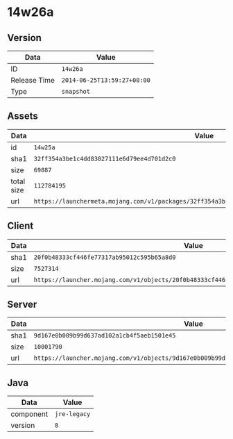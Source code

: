 # 14w26a

## Version

|**Data**        | **Value**                 |
|----------------|-------------------------|
| ID   | ```14w26a```   |
| Release Time   | ```2014-06-25T13:59:27+00:00```   |
| Type   | ```snapshot```   |

## Assets

|**Data**        | **Value**                 |
|----------------|-------------------------|
| id   | ```14w25a```   |
| sha1   | ```32ff354a3be1c4dd83027111e6d79ee4d701d2c0```   |
| size   | ```69887```   |
| total size  | ```112784195```  |
| url       | ```https://launchermeta.mojang.com/v1/packages/32ff354a3be1c4dd83027111e6d79ee4d701d2c0/14w25a.json``` |

## Client

|**Data**        | **Value**                 |
|----------------|-------------------------|
| sha1   | ```20f0b48333cf446fe77317ab95012c595b65a8d0```   |
| size   | ```7527314```   |
| url       | ```https://launcher.mojang.com/v1/objects/20f0b48333cf446fe77317ab95012c595b65a8d0/client.jar``` |

## Server

|**Data**        | **Value**                 |
|----------------|-------------------------|
| sha1   | ```9d167e0b009b99d637ad102a1cb4f5aeb1501e45```   |
| size   | ```10001790```   |
| url       | ```https://launcher.mojang.com/v1/objects/9d167e0b009b99d637ad102a1cb4f5aeb1501e45/server.jar``` |

## Java

|**Data**        | **Value**                 |
|----------------|-------------------------|
| component   | ```jre-legacy```   |
| version   | ```8```   |